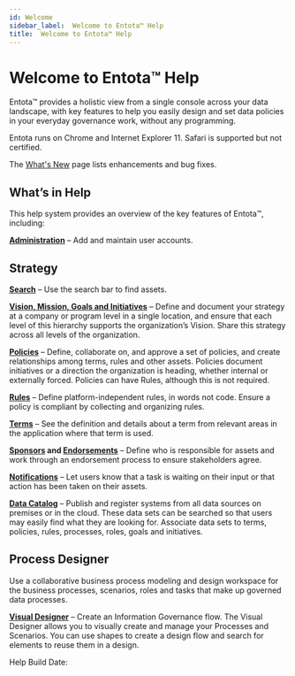 ```yaml
---
id: Welcome
sidebar_label:  Welcome to Entota™ Help
title:  Welcome to Entota™ Help
---
```


# Welcome to Entota™ Help

Entota™ provides a holistic view from a single console across your data
landscape, with key features to help you easily design and set data
policies in your everyday governance work, without any programming.

Entota runs on Chrome and Internet Explorer 11. Safari is supported but
not certified.

The [What's New](https://whatsnew.igchelp.com/) page lists enhancements
and bug fixes.

## What’s in Help

This help system provides an overview of the key features of Entota™,
including:

**[Administration](Administration.md)** – Add and maintain user
accounts.

## Strategy

**[Search](Enhanced_Search.md)** – Use the search bar to find assets.

**[Vision, Mission, Goals and
Initiatives](Vision_Mission_Goals_and_Initiatives.md)** –
Define and document your strategy at a company or program level in a
single location, and ensure that each level of this hierarchy supports
the organization’s Vision. Share this strategy across all levels of the
organization.

**[Policies](Set_Up_Policies.md)** – Define, collaborate on, and
approve a set of policies, and create relationships among terms, rules
and other assets. Policies document initiatives or a direction the
organization is heading, whether internal or externally forced. Policies
can have Rules, although this is not required.

**[Rules](Set_Up_Rules.md)** – Define platform-independent rules,
in words not code. Ensure a policy is compliant by collecting and
organizing rules.

**[Terms](Set_Up_Terms.md)** – See the definition and details about
a term from relevant areas in the application where that term is used.

**[Sponsors](Sponsors.md) and
[Endorsements](Sponsor_an_Asset.md)** – Define who is responsible
for assets and work through an endorsement process to ensure
stakeholders agree.

**[Notifications](Notifications.md)** – Let users know that a task is
waiting on their input or that action has been taken on their assets.

**[**Data Catalog**](Data_Catalog.md)** – Publish and register
systems from all data sources on premises or in the cloud. These data
sets can be searched so that users may easily find what they are looking
for. Associate data sets to terms, policies, rules, processes, roles,
goals and initiatives.

## Process Designer

Use a collaborative business process modeling and design workspace for
the business processes, scenarios, roles and tasks that make up governed
data processes.

**[Visual Designer](Visual_Designer.md)** – Create an Information
Governance flow. The Visual Designer allows you to visually create and
manage your Processes and Scenarios. You can use shapes to create a
design flow and search for elements to reuse them in a design.

Help Build Date:

